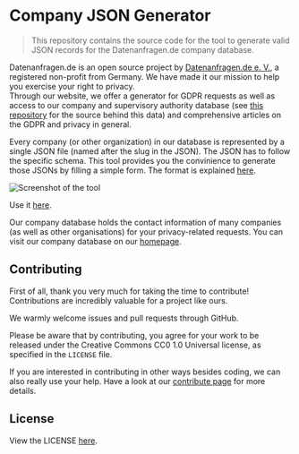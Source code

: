 # Company JSON Generator

>This repository contains the source code for the tool to generate valid JSON records for the Datenanfragen.de company database.

Datenanfragen.de is an open source project by [Datenanfragen.de e.&nbsp;V.](https://www.datarequests.org/verein), a registered non-profit from Germany. We have made it our mission to help you exercise your right to privacy.  
Through our website, we offer a generator for GDPR requests as well as access to our company and supervisory authority database (see [this repository](https://github.com/datenanfragen/data/) for the source behind this data) and comprehensive articles on the GDPR and privacy in general.

Every company (or other organization) in our database is represented by a single JSON file (named after the slug in the JSON). The JSON has to follow the specific schema. This tool provides you the convinience to generate those JSONs by filling a simple form. The format is explained [here](https://github.com/datenanfragen/data/#data-formats).

![Screenshot of the tool](https://static.dacdn.de/other/screenshot-company-json.png)

Use it [here](https://company-json.netlify.app/). 

Our company database holds the contact information of many companies (as well as other organisations) for your privacy-related requests. You can visit our company database on our [homepage](https://www.datarequests.org/company).

## Contributing

First of all, thank you very much for taking the time to contribute! Contributions are incredibly valuable for a project like ours.

We warmly welcome issues and pull requests through GitHub.

Please be aware that by contributing, you agree for your work to be released under the Creative Commons CC0 1.0 Universal license, as specified in the `LICENSE` file.

If you are interested in contributing in other ways besides coding, we can also really use your help. Have a look at our [contribute page](https://www.datarequests.org/contribute) for more details.

## License
View the LICENSE [here](https://github.com/manishgautam30/company-json-generator/blob/master/LICENSE/).
